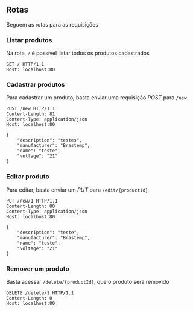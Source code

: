 
## Rotas

Seguem as rotas para as requisições

### Listar produtos

Na rota, `/` é possível listar todos os produtos cadastrados

```
GET / HTTP/1.1
Host: localhost:80
```

### Cadastrar produtos

Para cadastrar um produto, basta enviar uma requisição *POST* para `/new`

```
POST /new HTTP/1.1
Content-Length: 81
Content-Type: application/json
Host: localhost:80

{
    "description": "testes",
    "manufacturer": "Brastemp",
    "name": "teste",
    "voltage": "21"
}
```

### Editar produto

Para editar, basta enviar um *PUT* para `/edit/{productId}`

```
PUT /new/1 HTTP/1.1
Content-Length: 80
Content-Type: application/json
Host: localhost:80

{
    "description": "teste",
    "manufacturer": "Brastemp",
    "name": "teste",
    "voltage": "21"
}
```

### Remover um produto

Basta acessar `/delete/{productId}`, que o produto será removido

```
DELETE /delete/1 HTTP/1.1
Content-Length: 0
Host: localhost:80
```
